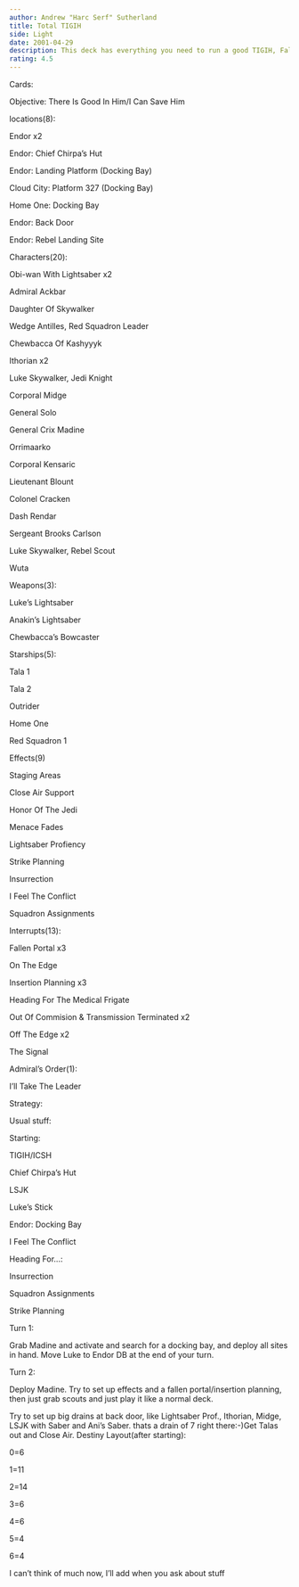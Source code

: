 ```yaml
---
author: Andrew "Harc Serf" Sutherland
title: Total TIGIH
side: Light
date: 2001-04-29
description: This deck has everything you need to run a good TIGIH, Fallen Portals, Insertions, Dbays...
rating: 4.5
---
```

Cards: 

Objective: There Is Good In Him/I Can Save Him

locations(8):

Endor x2
Endor: Chief Chirpa’s Hut
Endor: Landing Platform (Docking Bay)
Cloud City: Platform 327 (Docking Bay)
Home One: Docking Bay
Endor: Back Door
Endor: Rebel Landing Site

Characters(20):

Obi-wan With Lightsaber x2
Admiral Ackbar
Daughter Of Skywalker
Wedge Antilles, Red Squadron Leader
Chewbacca Of Kashyyyk
Ithorian x2
Luke Skywalker, Jedi Knight
Corporal Midge
General Solo
General Crix Madine
Orrimaarko
Corporal Kensaric
Lieutenant Blount
Colonel Cracken
Dash Rendar
Sergeant Brooks Carlson
Luke Skywalker, Rebel Scout
Wuta

Weapons(3):

Luke’s Lightsaber
Anakin’s Lightsaber
Chewbacca’s Bowcaster

Starships(5):

Tala 1
Tala 2
Outrider
Home One
Red Squadron 1

Effects(9)

Staging Areas
Close Air Support
Honor Of The Jedi
Menace Fades
Lightsaber Profiency
Strike Planning
Insurrection
I Feel The Conflict
Squadron Assignments

Interrupts(13):

Fallen Portal x3
On The Edge
Insertion Planning x3
Heading For The Medical Frigate
Out Of Commision & Transmission Terminated x2
Off The Edge x2
The Signal

Admiral’s Order(1):

I’ll Take The Leader



Strategy: 

Usual stuff:

Starting:

TIGIH/ICSH
Chief Chirpa’s Hut
LSJK
Luke’s Stick
Endor: Docking Bay
I Feel The Conflict
Heading For...:
Insurrection
Squadron Assignments
Strike Planning

Turn 1:

Grab Madine and activate and search for a docking bay, and deploy all sites in hand.  Move Luke to Endor DB at the end of your turn.

Turn 2:

Deploy Madine. Try to set up effects and a fallen portal/insertion planning, then just grab scouts and just play it like a normal deck. 

Try to set up big drains at back door, like Lightsaber Prof., Ithorian, Midge, LSJK with Saber and Ani’s Saber. thats a drain of 7 right there:-)Get Talas out and Close Air. Destiny Layout(after starting):

0=6
1=11
2=14
3=6
4=6
5=4
6=4

I can’t think of much now, I’ll add when you ask about stuff


